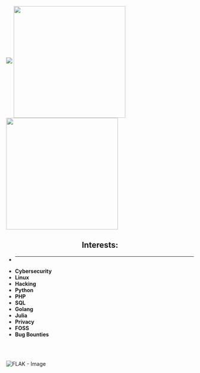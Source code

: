<img src="https://i.pinimg.com/736x/10/a3/bb/10a3bb8c674a3e3d4a6437805db72b25.jpg"/>
<img align="center" src="https://github-readme-stats.vercel.app/api/top-langs/?username=derealizations&layout=donut" width="300" height="300" />
<img align="center" src="https://github-readme-stats.vercel.app/api?username=derealizations&show_icons=true&theme=dracula" width="300" height="300" />
<br/>
<h2 align="center">
    Interests:
</h2>

- ****
- **Cybersecurity**
- **Linux**
- **Hacking**
- **Python**
- **PHP**
- **SQL**
- **Golang**
- **Julia**
- **Privacy**
- **FOSS**
- **Bug Bounties**
<br/>
<br/>

![FLAK - Image](https://source.unsplash.com/random/800x400?sweden)
